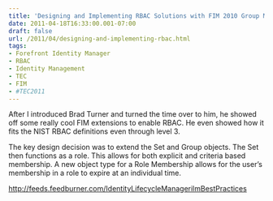 ```yaml
---
title: 'Designing and Implementing RBAC Solutions with FIM 2010 Group Management'
date: 2011-04-18T16:33:00.001-07:00
draft: false
url: /2011/04/designing-and-implementing-rbac.html
tags: 
- Forefront Identity Manager
- RBAC
- Identity Management
- TEC
- FIM
- #TEC2011
---
```


After I introduced Brad Turner and turned the time over to him, he showed off some really cool FIM extensions to enable RBAC. He even showed how it fits the NIST RBAC definitions even through level 3.

The key design decision was to extend the Set and Group objects. The Set then functions as a role. This allows for both explicit and criteria based membership. A new object type for a Role Membership allows for the user’s membership in a role to expire at an individual time.

http://feeds.feedburner.com/IdentityLifecycleManagerilmBestPractices
